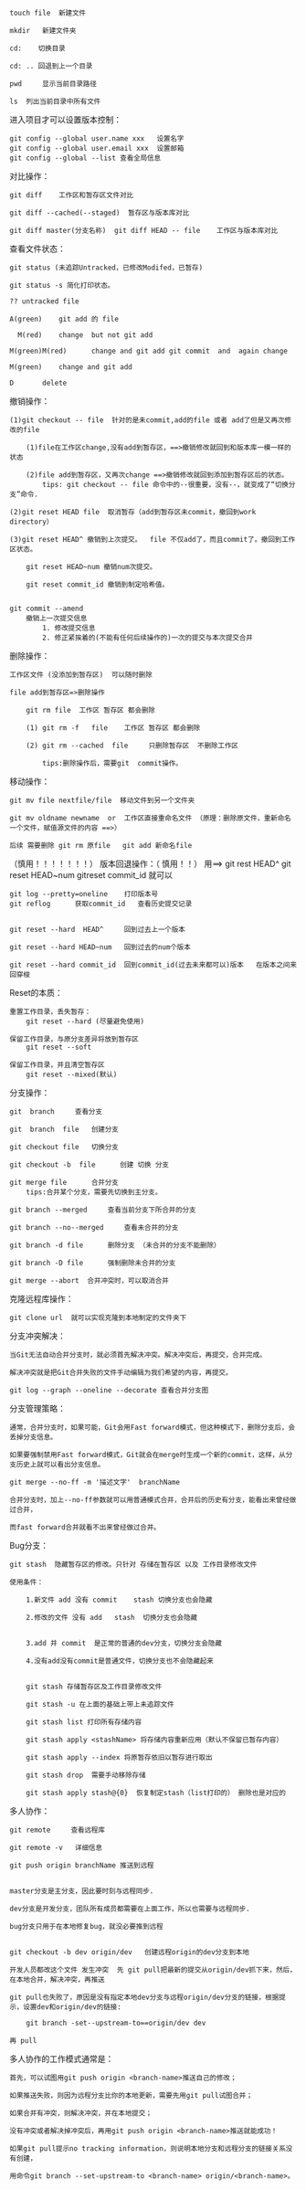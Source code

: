     touch file  新建文件

    mkdir   新建文件夹  

    cd:    切换目录

    cd: .. 回退到上一个目录

    pwd     显示当前目录路径

    ls  列出当前目录中所有文件




进入项目才可以设置版本控制：

    git config --global user.name xxx   设置名字
    git config --global user.email xxx  设置邮箱
    git config --global --list 查看全局信息




对比操作：

    git diff    工作区和暂存区文件对比

    git diff --cached(--staged)  暂存区与版本库对比

    git diff master(分支名称)  git diff HEAD -- file    工作区与版本库对比 


查看文件状态：

    git status (未追踪Untracked，已修改Modifed，已暂存)

    git status -s 简化打印状态。

    ?? untracked file

    A(green)    git add 的 file

      M(red)    change  but not git add 

    M(green)M(red)      change and git add git commit  and  again change 

    M(green)    change and git add

    D       delete




撤销操作：

    (1)git checkout -- file  针对的是未commit,add的file 或者 add了但是又再次修改的file

        (1)file在工作区change,没有add到暂存区，==>撤销修改就回到和版本库一模一样的状态
        
        (2)file add到暂存区，又再次change ==>撤销修改就回到添加到暂存区后的状态。 
            tips: git checkout -- file 命令中的--很重要，没有--，就变成了“切换分支”命令.

    (2)git reset HEAD file  取消暂存（add到暂存区未commit，撤回到work directory）

    (3)git reset HEAD^ 撤销到上次提交。  file 不仅add了，而且commit了。撤回到工作区状态。

        git reset HEAD~num 撤销num次提交。

        git reset commit_id 撤销到制定哈希值。
            

    git commit --amend
        撤销上一次提交信息
            1. 修改提交信息
            2. 修正紧挨着的(不能有任何后续操作的)一次的提交与本次提交合并





删除操作：

    工作区文件 (没添加到暂存区)  可以随时删除

    file add到暂存区=>删除操作

        git rm file  工作区 暂存区 都会删除

        (1) git rm -f   file	工作区 暂存区 都会删除

        (2) git rm --cached  file	  只删除暂存区  不删除工作区

            tips:删除操作后，需要git  commit操作。


移动操作：

    git mv file nextfile/file  移动文件到另一个文件夹

    git mv oldname newname  or  工作区直接重命名文件 （原理：删除原文件，重新命名一个文件，赋值源文件的内容 ==>） 
    
    后续 需要删除 git rm 原file   git add 新命名file


（慎用！！！！！！！）
版本回退操作：（ 慎用！！） 用==>  git rest HEAD^ git reset HEAD~num  gitreset commit_id 就可以

    git log --pretty=oneline    打印版本号   
    git reflog      获取commit_id   查看历史提交记录


    git reset --hard  HEAD^     回到过去上一个版本

    git reset --hard HEAD~num   回到过去的num个版本

    git reset --hard commit_id  回到commit_id(过去未来都可以)版本   在版本之间来回穿梭


Reset的本质：
	
    重置工作目录，丢失暂存：
        git reset --hard (尽量避免使用)

    保留工作目录，与原分支差异将放到暂存区
        git reset --soft

    保留工作目录，并且清空暂存区
        git reset --mixed(默认) 





分支操作：

    git  branch     查看分支

    git  branch  file   创建分支

    git checkout file   切换分支

    git checkout -b  file      创建 切换 分支

    git merge file      合并分支
        tips:合并某个分支，需要先切换到主分支。

    git branch --merged		查看当前分支下所合并的分支

    git branch --no--merged 	查看未合并的分支

    git branch -d file 	    删除分支 （未合并的分支不能删除）

    git branch -D file 	    强制删除未合并的分支

    git merge --abort  合并冲突时，可以取消合并



 克隆远程库操作：

    git clone url  就可以实现克隆到本地制定的文件夹下



分支冲突解决：

    当Git无法自动合并分支时，就必须首先解决冲突。解决冲突后，再提交，合并完成。

    解决冲突就是把Git合并失败的文件手动编辑为我们希望的内容，再提交。

    git log --graph --oneline --decorate 查看合并分支图


分支管理策略：

    通常，合并分支时，如果可能，Git会用Fast forward模式，但这种模式下，删除分支后，会丢掉分支信息。

    如果要强制禁用Fast forward模式，Git就会在merge时生成一个新的commit，这样，从分支历史上就可以看出分支信息。

    git merge --no-ff -m '描述文字'  branchName

    合并分支时，加上--no-ff参数就可以用普通模式合并，合并后的历史有分支，能看出来曾经做过合并，
    
    而fast forward合并就看不出来曾经做过合并。



Bug分支：

    git stash  隐藏暂存区的修改。只针对 存储在暂存区 以及 工作目录修改文件

    使用条件：

        1.新文件 add 没有 commit    stash 切换分支也会隐藏
        
        2.修改的文件 没有 add   stash  切换分支也会隐藏
        
        
        3.add 并 commit  是正常的普通的dev分支，切换分支会隐藏
        
        4.没有add没有commit是普通文件，切换分支也不会隐藏起来


        git stash 存储暂存区及工作目录修改文件
        
        git stash -u 在上面的基础上带上未追踪文件

        git stash list 打印所有存储内容

        git stash apply <stashName> 将存储内容重新应用（默认不保留已暂存内容）
        
        git stash apply --index 将原暂存依旧以暂存进行取出

        git stash drop  需要手动移除存储

        git stash apply stash@{0}  恢复制定stash（list打印的） 删除也是对应的



多人协作：

    git remote     查看远程库

    git remote -v   详细信息

    git push origin branchName 推送到远程
    

    master分支是主分支，因此要时刻与远程同步.

    dev分支是开发分支，团队所有成员都需要在上面工作，所以也需要与远程同步.

    bug分支只用于在本地修复bug，就没必要推到远程


    git checkout -b dev origin/dev   创建远程origin的dev分支到本地

    开发人员都改这个文件 发生冲突  先 git pull把最新的提交从origin/dev抓下来，然后，在本地合并，解决冲突，再推送

    git pull也失败了，原因是没有指定本地dev分支与远程origin/dev分支的链接，根据提示，设置dev和origin/dev的链接:

        git branch -set--upstream-to==origin/dev dev

    再 pull  




多人协作的工作模式通常是：

    首先，可以试图用git push origin <branch-name>推送自己的修改；

    如果推送失败，则因为远程分支比你的本地更新，需要先用git pull试图合并；

    如果合并有冲突，则解决冲突，并在本地提交；

    没有冲突或者解决掉冲突后，再用git push origin <branch-name>推送就能成功！

    如果git pull提示no tracking information，则说明本地分支和远程分支的链接关系没有创建，

    用命令git branch --set-upstream-to <branch-name> origin/<branch-name>。






